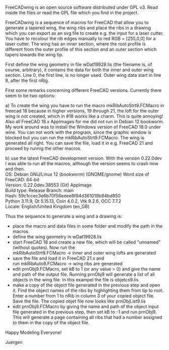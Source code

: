 FreeCADwing is an open source software distributed under GPL v3. Read inside the files or read the GPL file which you find in the project.

FreeCADwing is a sequence of macros for FreeCAD that allow you to generate a tapered wing, the wing ribs and place the ribs in a drawing which you can export as an svg file to create e.g. the input for a laser cutter. You have to recolour the rib edges manually to red RGB = [255,0,0] for a laser cutter. The wing has an inner section, where the root profile is different from the outer profile of this section and an outer section which tapers towards the wing tip.

First define the wing geometry in file wDat19928.lis (the filename is, of course, arbitrary), it contains the data for both the inner and outer wing section. Line 0, the first line, is no longer used. Outer wing data start in line 8, after the first nRig.

First some remarks concerning different FreeCAD versions. Currently there seem to be two options:

a) To create the wing you have to run the macro mkRibAutoStrt9.FCMacro in freecad 18 because in higher versions, 19 through 21, the loft for the outer wing is not created, which in #18 works like a charm. This is quite annoying! Also all FreeCAD 18.x AppImages for me did not run in Debian 12 bookworm. My work around was to install the Windows version of FreeCAD 18.0 under wine. You can not work with the program, since the graphic window is blocked but you can run the mkRibAutoStrt9.FCMacro. The wing is generated all right. You can save the file, load it in e.g. FreeCAD 21 and proceed by runnig the other macros. 

b) use the latest FreeCAD development version. 
With the version 0.22.0dev I was able to run all the macros, although the version seems to crash now and then.  
OS: Debian GNU/Linux 12 (bookworm) (GNOME/gnome)
Word size of FreeCAD: 64-bit  
Version: 0.22.0dev.38553 (Git) AppImage  
Build type: Release 
Branch: main  
Hash: 59c1ccec3e6b70f56eeee8f94d361019b84bd850   
Python 3.11.9, Qt 5.15.13, Coin 4.0.2, Vtk 9.2.6, OCC 7.7.2  
Locale: English/United Kingdom (en_GB)   

Thus the sequence to generate a wing and a drawing is:
- place the macro and data files in some folder and
  modify the path in the macros.
- define the wing geometry in wDat19928.lis 
- start FreeCAD 18 and create a new file, which will
  be called "unnamed" (without quotes). Now run the  
  mkRibAutoStrt9.FCMacro                           -> inner and outer wing lofts are generated
- save the file and load it in FreeCAD 21.x and  
  run mkRibAuto9.FCMacro                           -> wing ribs are generated      
- edit prnObj9.FCMacro, set kB to 1 (or any value > 0) 
  and give the name and path of the output file.
  Running prnObj9 will generate a list of all objects in 
  the wing file. In this exampel the file is objetcs9.lis
- make a copy of the object file generated in the previous
  step and open it. Find the object names of the ribs by
  highlighting them from tip to root. Enter a number from
  1 to nRib in column 3 of your copied object file. Save the 
  file. The copied objet file now looks like prnObjList9.lis 
- edit prnObj9.FCMacro by giving the name and path of the
  object input file generated in the previous step, then
  set kB to -1 and run prnObj9. This will generate a page
  containing all ribs that had a number assigned to them
  in the copy of the object file.


Happy Modeling Everyone!

Juergen
